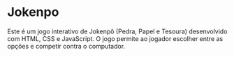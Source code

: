 # Jokenpo
Este é um jogo interativo de Jokenpô (Pedra, Papel e Tesoura) desenvolvido com HTML, CSS e JavaScript. O jogo permite ao jogador escolher entre as opções e competir contra o computador.
